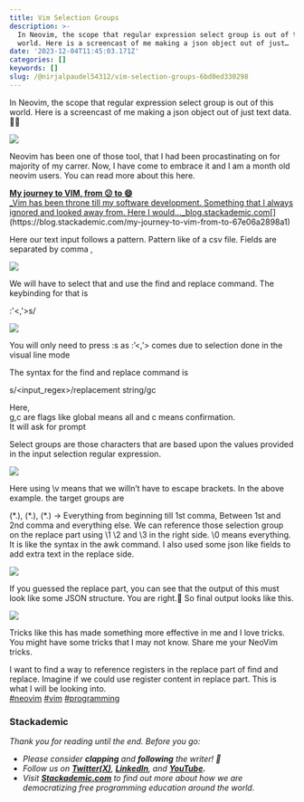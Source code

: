 ```yaml
---
title: Vim Selection Groups
description: >-
  In Neovim, the scope that regular expression select group is out of this
  world. Here is a screencast of me making a json object out of just…
date: '2023-12-04T11:45:03.171Z'
categories: []
keywords: []
slug: /@nirjalpaudel54312/vim-selection-groups-6bd0ed330298
---
```


In Neovim, the scope that regular expression select group is out of this world. Here is a screencast of me making a json object out of just text data. 🧑‍💻

![](/Users/nirjalpaudel/Downloads/me/posts/md_1717232175977/img/0__WFPTJY3cD8Ie494A.jpg)

Neovim has been one of those tool, that I had been procastinating on for majority of my carrer. Now, I have come to embrace it and I am a month old neovim users. You can read more about this here.

[**My journey to VIM, from 😕 to 😄**  
_Vim has been throne till my software development. Something that I always ignored and looked away from. Here I would…_blog.stackademic.com](https://blog.stackademic.com/my-journey-to-vim-from-to-67e06a2898a1 "https://blog.stackademic.com/my-journey-to-vim-from-to-67e06a2898a1")[](https://blog.stackademic.com/my-journey-to-vim-from-to-67e06a2898a1)

Here our text input follows a pattern. Pattern like of a csv file. Fields are separated by comma ,

![](/Users/nirjalpaudel/Downloads/me/posts/md_1717232175977/img/1__ukn9uhnohGNhPa2PEgd7Cw.png)

We will have to select that and use the find and replace command. The keybinding for that is

:'<,'>s/

![](/Users/nirjalpaudel/Downloads/me/posts/md_1717232175977/img/1__LRmxpaPiigLB7RqjfCEWkA.png)

You will only need to press :s as :’<,’> comes due to selection done in the visual line mode

The syntax for the find and replace command is

s/<input\_regex>/replacement string/gc  
  
Here,   
g,c are flags like global means all and c means confirmation.   
It will ask for prompt

Select groups are those characters that are based upon the values provided in the input selection regular expression.

![](/Users/nirjalpaudel/Downloads/me/posts/md_1717232175977/img/1__rD6__KNYcyQ0ukwIS42DvFw.png)

Here using \\v means that we willn’t have to escape brackets. In the above example. the target groups are

(\*.), (\*.), (\*.) -> Everything from beginning till 1st comma, Between 1st and 2nd comma and everything else. We can reference those selection group on the replace part using \\1 \\2 and \\3 in the right side. \\0 means everything. It is like the syntax in the awk command. I also used some json like fields to add extra text in the replace side.

![](/Users/nirjalpaudel/Downloads/me/posts/md_1717232175977/img/1__HZ0BdF__gXycMeBb0oMHe3w.png)

If you guessed the replace part, you can see that the output of this must look like some JSON structure. You are right.🥳 So final output looks like this.

![](/Users/nirjalpaudel/Downloads/me/posts/md_1717232175977/img/1__be5LaJ__H57c2lD0tFkUOvQ.png)

Tricks like this has made something more effective in me and I love tricks. You might have some tricks that I may not know. Share me your NeoVim tricks.

I want to find a way to reference registers in the replace part of find and replace. Imagine if we could use register content in replace part. This is what I will be looking into.  
[#neovim](https://www.linkedin.com/feed/hashtag/?keywords=neovim&highlightedUpdateUrns=urn%3Ali%3Aactivity%3A7137400671321952257) [#vim](https://www.linkedin.com/feed/hashtag/?keywords=vim&highlightedUpdateUrns=urn%3Ali%3Aactivity%3A7137400671321952257) [#programming](https://www.linkedin.com/feed/hashtag/?keywords=programming&highlightedUpdateUrns=urn%3Ali%3Aactivity%3A7137400671321952257)

### Stackademic

_Thank you for reading until the end. Before you go:_

*   _Please consider_ **_clapping_** _and_ **_following_** _the writer! 👏_
*   _Follow us on_ [**_Twitter(X)_**](https://twitter.com/stackademichq)_,_ [**_LinkedIn_**](https://www.linkedin.com/company/stackademic)_, and_ [**_YouTube_**](https://www.youtube.com/c/stackademic)**_._**
*   _Visit_ [**_Stackademic.com_**](http://stackademic.com/) _to find out more about how we are democratizing free programming education around the world._